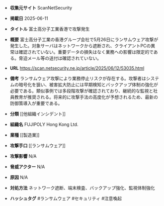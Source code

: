 - **収集元サイト**
ScanNetSecurity

- **掲載日**
2025-06-11

- **タイトル**
富士高分子工業香港で攻撃発生

- **概要**
富士高分子工業の香港グループ会社で5月26日にランサムウェア攻撃が発生した。対象サーバはネットワークから遮断され、クライアントPCの異常は確認されていない。重要データの損失はなく業務への影響は限定的である。脅迫メール等の送付は確認されていない。

- **URL**
https://scan.netsecurity.ne.jp/article/2025/06/12/53035.html

- **備考**
ランサムウェア攻撃により業務停止リスクが存在する。攻撃者はシステムの暗号化を狙い、被害拡大防止には早期検知とバックアップ体制の強化が必要である。類似事例では多段階攻撃が確認されており、継続的な監視と社員教育が推奨される。将来的に攻撃手法の高度化が予想されるため、最新の防御策導入が重要である。

- **分類**
[[他組織インシデント]]

- **組織名**
FUJIPOLY Hong Kong Ltd.

- **業種**
[[製造業]]

- **攻撃手口**
[[ランサムウェア]]

- **攻撃影響**
N/A

- **脅威アクター**
N/A

- **原因**
N/A

- **対処方法**
ネットワーク遮断、端末検査、バックアップ強化、監視体制強化

- **ハッシュタグ**
#ランサムウェア #セキュリティ #注意喚起
